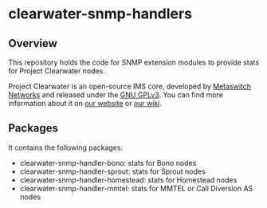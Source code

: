 clearwater-snmp-handlers
========================

Overview
--------

This repository holds the code for SNMP extension modules to provide stats for Project Clearwater nodes.

Project Clearwater is an open-source IMS core, developed by [Metaswitch Networks](http://www.metaswitch.com) and released under the [GNU GPLv3](http://www.projectclearwater.org/download/license/). You can find more information about it on [our website](http://www.projectclearwater.org/) or [our wiki](https://github.com/Metaswitch/clearwater-docs/wiki).

Packages
--------

It contains the following packages:

* clearwater-snmp-handler-bono: stats for Bono nodes
* clearwater-snmp-handler-sprout: stats for Sprout nodes
* clearwater-snmp-handler-homestead: stats for Homestead nodes
* clearwater-snmp-handler-mmtel: stats for MMTEL or Call Diversion AS nodes

